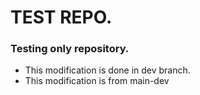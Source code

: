 # TEST REPO.
### Testing only repository.
* This modification is done in dev branch.
* This modification is from main-dev
